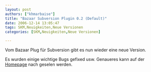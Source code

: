 ```yaml
---
layout: post
authors: ["khmarbaise"]
title: "Bazaar Subversion Plugin 0.2 (Default)"
date: 2006-12-14 13:05:47
tags: SKM,Neuigkeiten,Neue Versionen
categories: [SKM,Neuigkeiten,Neue Versionen]

---
```

Vom Bazaar Plug für Subversion gibt es nun wieder eine neue Version.

Es wurden einige wichtige Bugs gefixed usw. Genaueres kann auf der [Homepage](http://bazaar-vcs.org/ "Homepage") nach geselen werden.

